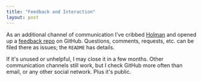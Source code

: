 ```yaml
---
title: "Feedback and Interaction"
layout: post
---
```


As an additional channel of communication I've cribbed
[Holman](https://github.com/holman/feedback) and opened up a
[feedback repo](https://github.com/lonnen/feedback#readme) on GitHub.
Questions, comments, requests, etc. can be filed there as issues; the
`README` has details.

If it's unused or unhelpful, I may close it in a few months. Other
communication channels still work, but I check GitHub more often than
email, or any other social network. Plus it's public.